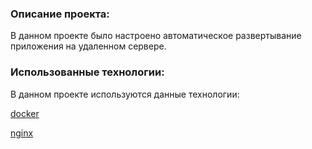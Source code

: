 ### Описание проекта:

В данном проекте было настроено автоматическое развертывание приложения на удаленном сервере.

### Использованные технологии:

В данном проекте используются данные технологии:

[docker](https://www.docker.com/)

[nginx](https://nginx.org/en/)

